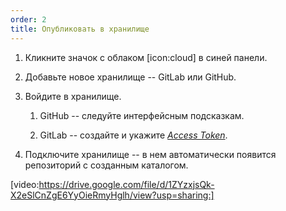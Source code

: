 ```yaml
---
order: 2
title: Опубликовать в хранилище
---
```


1. Кликните значок с облаком [icon:cloud] в синей панели.

2. Добавьте новое хранилище -- GitLab или GitHub.

3. Войдите в хранилище.

   1. GitHub -- следуйте интерфейсным подсказкам.

   2. GitLab -- создайте и укажите [*Access Token*](./../storage/gitlab).

4. Подключите хранилище -- в нем автоматически появится репозиторий с созданным каталогом.

[video:https://drive.google.com/file/d/1ZYzxjsQk-X2eSlCnZgE6YyOieRmyHglh/view?usp=sharing:]